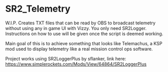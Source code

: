 # SR2_Telemetry
W.I.P. Creates TXT files that can be read by OBS to broadcast telemetry without using any in game UI with Vizzy. You only need SR2Logger. Instructions on how to use will be given once the script is deemed working.

Main goal of this is to achieve something that looks like Telemachus, a KSP mod used to display telemetry like a real mission control ops software.







Project works using SR2LoggerPlus by sflanker, link here:
https://www.simplerockets.com/Mods/View/64864/SR2LoggerPlus
